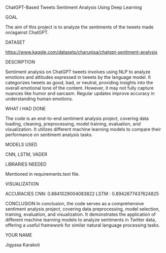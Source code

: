 ChatGPT-Based Tweets Sentiment Analysis Using Deep Learning

GOAL

The aim of this project is to analyze the sentiments of the tweets made on/against ChatGPT.

DATASET

https://www.kaggle.com/datasets/charunisa/chatgpt-sentiment-analysis

DESCRIPTION

Sentiment analysis on ChatGPT tweets involves using NLP to analyze emotions and attitudes expressed in tweets by the language model. It categorizes tweets as good, bad, or neutral, providing insights into the overall emotional tone of the content. However, it may not fully capture nuances like humor and sarcasm. Regular updates improve accuracy in understanding human emotions.

WHAT I HAD DONE

The code is an end-to-end sentiment analysis project, covering data loading, cleaning, preprocessing, model training, evaluation, and visualization. It utilizes different machine learning models to compare their performance on sentiment analysis tasks.

MODELS USED

CNN, LSTM, VADER

LIBRARIES NEEDED

Mentioned in requirements.text file.

VISUALIZATION

ACCURACIES
CNN: 0.8841029004083822
LSTM : 0.8942677437624825


CONCLUSION
In conclusion, the code serves as a comprehensive sentiment analysis project, covering data preprocessing, model selection, training, evaluation, and visualization. It demonstrates the application of different machine learning models to analyze sentiments in Twitter data, offering a useful framework for similar natural language processing tasks.

YOUR NAME

Jigyasa Karakoti

